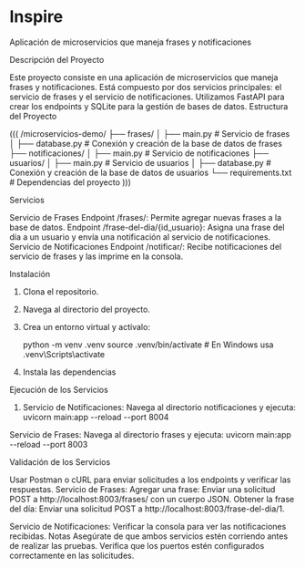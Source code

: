 # Inspire
Aplicación de microservicios que maneja frases y notificaciones

Descripción del Proyecto

Este proyecto consiste en una aplicación de microservicios que maneja frases y notificaciones. Está compuesto por dos servicios principales: el servicio de frases y el servicio de notificaciones. Utilizamos FastAPI para crear los endpoints y SQLite para la gestión de bases de datos.
Estructura del Proyecto

(((
/microservicios-demo/
├── frases/
│   ├── main.py          # Servicio de frases
│   ├── database.py      # Conexión y creación de la base de datos de frases
├── notificaciones/
│   ├── main.py          # Servicio de notificaciones
├── usuarios/
│   ├── main.py          # Servicio de usuarios
│   ├── database.py      # Conexión y creación de la base de datos de usuarios
└── requirements.txt     # Dependencias del proyecto
)))

Servicios

Servicio de Frases
Endpoint /frases/: Permite agregar nuevas frases a la base de datos.
Endpoint /frase-del-dia/{id_usuario}: Asigna una frase del día a un usuario y envía una notificación al servicio de notificaciones.
Servicio de Notificaciones
Endpoint /notificar/: Recibe notificaciones del servicio de frases y las imprime en la consola.

Instalación
1. Clona el repositorio.
2. Navega al directorio del proyecto.
3. Crea un entorno virtual y actívalo:

   python -m venv .venv
   source .venv/bin/activate  # En Windows usa .venv\Scripts\activate

4. Instala las dependencias

Ejecución de los Servicios
1. Servicio de Notificaciones:
Navega al directorio notificaciones y ejecuta: uvicorn main:app --reload --port 8004

Servicio de Frases:
Navega al directorio frases y ejecuta:   uvicorn main:app --reload --port 8003

Validación de los Servicios

Usar Postman o cURL para enviar solicitudes a los endpoints y verificar las respuestas.
Servicio de Frases:
Agregar una frase: Enviar una solicitud POST a http://localhost:8003/frases/ con un cuerpo JSON.
Obtener la frase del día: Enviar una solicitud POST a http://localhost:8003/frase-del-dia/1.

Servicio de Notificaciones:
Verificar la consola para ver las notificaciones recibidas.
Notas
Asegúrate de que ambos servicios estén corriendo antes de realizar las pruebas.
Verifica que los puertos estén configurados correctamente en las solicitudes.
